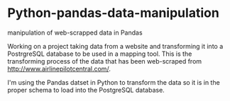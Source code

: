 # Python-pandas-data-manipulation
manipulation of web-scrapped data in Pandas

Working on a project taking data from a website and transforming it into a PostrgreSQL database to be used in a mapping tool. This is the transforming process of the data that has been web-scraped from http://www.airlinepilotcentral.com/. 

I'm using the Pandas datset in Python to transform the data so it is in the proper schema to load into the PostgreSQL database.
